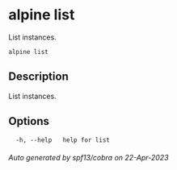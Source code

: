 # alpine list

List instances.

```
alpine list
```

## Description

List instances.

## Options

```
  -h, --help   help for list
```

###### Auto generated by spf13/cobra on 22-Apr-2023

